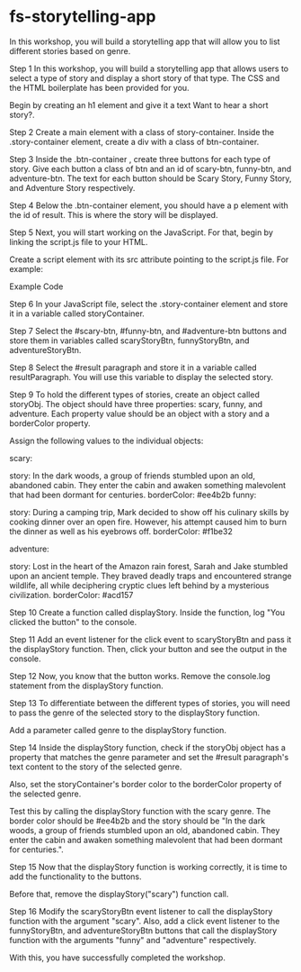 # fs-storytelling-app

In this workshop, you will build a storytelling app that will allow you to list different stories based on genre.

Step 1
In this workshop, you will build a storytelling app that allows users to select a type of story and display a short story of that type. The CSS and the HTML boilerplate has been provided for you.

Begin by creating an h1 element and give it a text Want to hear a short story?.

Step 2
Create a main element with a class of story-container. Inside the .story-container element, create a div with a class of btn-container.

Step 3
Inside the .btn-container , create three buttons for each type of story. Give each button a class of btn and an id of scary-btn, funny-btn, and adventure-btn. The text for each button should be Scary Story, Funny Story, and Adventure Story respectively.

Step 4
Below the .btn-container element, you should have a p element with the id of result. This is where the story will be displayed.

Step 5
Next, you will start working on the JavaScript. For that, begin by linking the script.js file to your HTML.

Create a script element with its src attribute pointing to the script.js file. For example:

Example Code
<script src="path-to-javascript-file.js"></script>

Step 6
In your JavaScript file, select the .story-container element and store it in a variable called storyContainer.

Step 7
Select the #scary-btn, #funny-btn, and #adventure-btn buttons and store them in variables called scaryStoryBtn, funnyStoryBtn, and adventureStoryBtn.

Step 8
Select the #result paragraph and store it in a variable called resultParagraph. You will use this variable to display the selected story.

Step 9
To hold the different types of stories, create an object called storyObj. The object should have three properties: scary, funny, and adventure. Each property value should be an object with a story and a borderColor property.

Assign the following values to the individual objects:

scary:

story: In the dark woods, a group of friends stumbled upon an old, abandoned cabin. They enter the cabin and awaken something malevolent that had been dormant for centuries.
borderColor: #ee4b2b
funny:

story: During a camping trip, Mark decided to show off his culinary skills by cooking dinner over an open fire. However, his attempt caused him to burn the dinner as well as his eyebrows off.
borderColor: #f1be32

adventure:

story: Lost in the heart of the Amazon rain forest, Sarah and Jake stumbled upon an ancient temple. They braved deadly traps and encountered strange wildlife, all while deciphering cryptic clues left behind by a mysterious civilization.
borderColor: #acd157

Step 10
Create a function called displayStory. Inside the function, log "You clicked the button" to the console.

Step 11
Add an event listener for the click event to scaryStoryBtn and pass it the displayStory function. Then, click your button and see the output in the console.

Step 12
Now, you know that the button works. Remove the console.log statement from the displayStory function.

Step 13
To differentiate between the different types of stories, you will need to pass the genre of the selected story to the displayStory function.

Add a parameter called genre to the displayStory function.

Step 14
Inside the displayStory function, check if the storyObj object has a property that matches the genre parameter and set the #result paragraph's text content to the story of the selected genre.

Also, set the storyContainer's border color to the borderColor property of the selected genre.

Test this by calling the displayStory function with the scary genre. The border color should be #ee4b2b and the story should be "In the dark woods, a group of friends stumbled upon an old, abandoned cabin. They enter the cabin and awaken something malevolent that had been dormant for centuries.".

Step 15
Now that the displayStory function is working correctly, it is time to add the functionality to the buttons.

Before that, remove the displayStory("scary") function call.

Step 16
Modify the scaryStoryBtn event listener to call the displayStory function with the argument "scary". Also, add a click event listener to the funnyStoryBtn, and adventureStoryBtn buttons that call the displayStory function with the arguments "funny" and "adventure" respectively.

With this, you have successfully completed the workshop.